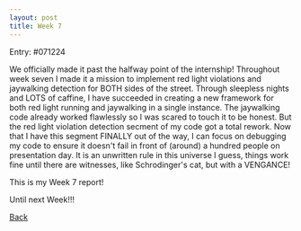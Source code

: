 ```yaml
---
layout: post
title: Week 7
---
```


Entry: #071224

We officially made it past the halfway point of the internship! Throughout week seven I made it a mission to implement red light violations and jaywalking detection for BOTH sides of the street. Through sleepless nights and LOTS of caffine, I have succeeded in creating a new framework for both red light running and jaywalking in a single instance. The jaywalking code already worked flawlessly so I was scared to touch it to be honest. But the red light violation detection secment of my code got a total rework. Now that I have this segment FINALLY out of the way, I can focus on debugging my code to ensure it doesn't fail in front of (around) a hundred people on presentation day. It is an unwritten rule in this universe I guess, things work fine until there are witnesses, like Schrodinger's cat, but with a VENGANCE!

This is my Week 7 report!

Until next Week!!!

[Back](./)
